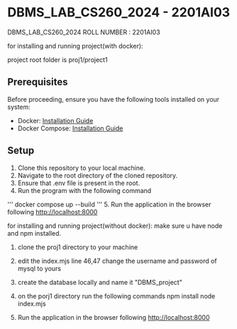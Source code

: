 # DBMS_LAB_CS260_2024 - 2201AI03
DBMS_LAB_CS260_2024
ROLL NUMBER : 2201AI03

for installing and running project(with docker):

project root folder is proj1/project1

## Prerequisites

Before proceeding, ensure you have the following tools installed on your system:

- Docker: [Installation Guide](https://docs.docker.com/get-docker/)
- Docker Compose: [Installation Guide](https://docs.docker.com/compose/install/)

## Setup
1. Clone this repository to your local machine. 
2. Navigate to the root directory of the cloned repository.
3. Ensure that .env file is present in the root.
4. Run the program with the following command

'''
	docker compose up --build
 '''
5. Run the application in the browser following [http://localhost:8000](http://localhost:8000)



for installing and running project(without docker):
 make sure u have node and npm installed.
1) clone the proj1 directory to your machine
2) edit the index.mjs line 46,47 change the username and password of mysql to yours
3) create the database locally and name it "DBMS_project"
4) on the porj1 directory run the following commands
   npm install
   node index.mjs

5) Run the application in the browser following [http://localhost:8000](http://localhost:8000)
